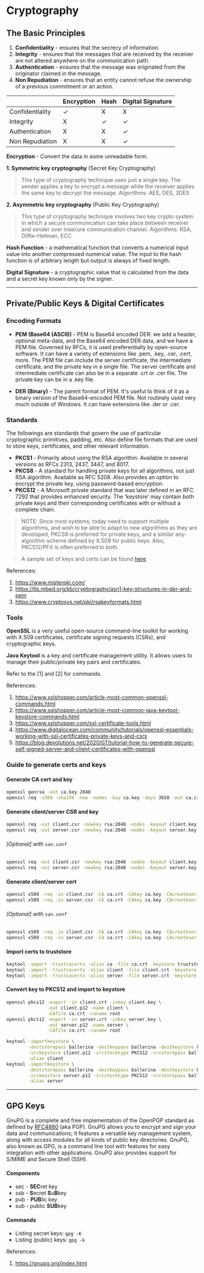 # Cryptography

## The Basic Principles

1. **Confidentiality** - ensures that the secrecy of information.
2. **Integrity** - ensures that the messages that are received by the receiver are not altered anywhere on the communication path.
3. **Authentication** - ensures that the message was originated from the originator claimed in the message.
4. **Non Repudiation** - ensures that an entity cannot refuse the ownership of a previous commitment or an action.

| | Encryption | Hash | Digital Signature |
|---|---|---|---|
| Confidentiality | ✓ | X | X |
| Integrity | X | ✓ | ✓ |
| Authentication | X | X | ✓ |
| Non Repudiation | X | X | ✓ |

**Encryption** - Convert the data in some unreadable form.

**1. Symmetric key cryptography** (Secret Key Cryptography)
> This type of cryptography technique uses just a single key. The sender applies a key to encrypt a message while the receiver applies the same key to decrypt the message.
> Algorithms: AES, DES, 3DES
>
**2. Asymmetric key cryptography** (Public Key Cryptography)
> This type of cryptography technique involves two key crypto system in which a secure communication can take place between receiver and sender over insecure communication channel.
> Algorithms: RSA, Diffie-Hellman, ECC

**Hash Function** - a mathematical function that converts a numerical input value into another compressed numerical value. The input to the hash function is of arbitrary length but output is always of fixed length.

**Digital Signature** - a cryptographic value that is calculated from the data and a secret key known only by the signer.

---

## Private/Public Keys & Digital Certificates

### Encoding Formats

- **PEM (Base64 (ASCII))** - PEM is Base64 encoded DER: we add a header, optional meta-data, and the Base64 encoded DER data, and we have a PEM file. Governed by RFCs, it is used preferentially by open-source software. It can have a variety of extensions like .pem, .key, .cer, .cert, more. The PEM file can include the server certificate, the intermediate certificate, and the private key in a single file. The server certificate and intermediate certificate can also be in a separate .crt or .cer file. The private key can be in a .key file.

- **DER (Binary)** - The parent format of PEM. It's useful to think of it as a binary version of the Base64-encoded PEM file. Not routinely used very much outside of Windows. It can have extensions like .der or .cer.

### Standards

The followings are standards that govern the use of particular cryptographic primitives, padding, etc. Also define file formats that are used to store keys, certificates, and other relevant information.

- **PKCS1** - Primarily about using the RSA algorithm. Available in several versions as RFCs 2313, 2437, 3447, and 8017.
- **PKCS8** - A standard for handling private keys for all algorithms, not just RSA algorithm. Available as RFC 5208. Also provides an option to encrypt the private key, using password-based encryption.
- **PKCS12** - A Microsoft private standard that was later defined in an RFC 7292 that provides enhanced security. The 'keystore' may contain both private keys and their corresponding certificates with or without a complete chain.

> NOTE: Since most systems, today need to support multiple algorithms, and wish to be able to adapt to new algorithms as they are developed, PKCS8 is preferred for private keys, and a similar any-algorithm scheme defined by X.509 for public keys. Also, PKCS12/PFX is often preferred to both.

> A sample set of keys and certs can be found [here](https://github.com/ldclakmal/ballerina-security/tree/master/guides/resources/keys-certs/sample-types).

References:
1. <https://www.misterpki.com/>
2. <https://tls.mbed.org/kb/cryptography/asn1-key-structures-in-der-and-pem>
3. <https://www.cryptosys.net/pki/rsakeyformats.html>

### Tools

**OpenSSL** is a very useful open-source command-line toolkit for working with X.509 certificates, certificate signing requests (CSRs), and cryptographic keys.

**Java Keytool** is a key and certificate management utility. It allows users to manage their public/private key pairs and certificates.

Refer to the [1] and [2] for commands.

References:
1. <https://www.sslshopper.com/article-most-common-openssl-commands.html>
2. <https://www.sslshopper.com/article-most-common-java-keytool-keystore-commands.html>
3. <https://www.sslshopper.com/ssl-certificate-tools.html>
4. <https://www.digitalocean.com/community/tutorials/openssl-essentials-working-with-ssl-certificates-private-keys-and-csrs>
5. <https://blog.devolutions.net/2020/07/tutorial-how-to-generate-secure-self-signed-server-and-client-certificates-with-openssl>

### Guide to generate certs and keys

#### Generate CA cert and key
```bash
openssl genrsa -out ca.key 2048
openssl req -x509 -sha256 -new -nodes -key ca.key -days 3650 -out ca.crt
```

#### Generate client/server CSR and key
```bash
openssl req -out client.csr -newkey rsa:2048 -nodes -keyout client.key
openssl req -out server.csr -newkey rsa:2048 -nodes -keyout server.key
```

###### [Optional] with `san.conf`
```bash
openssl req -out client.csr -newkey rsa:2048 -nodes -keyout client.key -config san.conf
openssl req -out server.csr -newkey rsa:2048 -nodes -keyout server.key -config san.conf
```

#### Generate client/server cert
```bash
openssl x509 -req -in client.csr -CA ca.crt -CAkey ca.key -CAcreateserial -out client.crt -days 3650 -sha256
openssl x509 -req -in server.csr -CA ca.crt -CAkey ca.key -CAcreateserial -out server.crt -days 3650 -sha256
```

###### [Optional] with `san.conf`
```bash
openssl x509 -req -in client.csr -CA ca.crt -CAkey ca.key -CAcreateserial -out client.crt -days 3650 -sha256 -extfile san.conf
openssl x509 -req -in server.csr -CA ca.crt -CAkey ca.key -CAcreateserial -out server.crt -days 3650 -sha256 -extfile san.conf
```

#### Import certs to truststore
```bash
keytool -import -trustcacerts -alias ca -file ca.crt -keystore truststore.p12
keytool -import -trustcacerts -alias client -file client.crt -keystore truststore.p12
keytool -import -trustcacerts -alias server -file server.crt -keystore truststore.p12
```

#### Convert key to PKCS12 and import to keystore
```bash
openssl pkcs12 -export -in client.crt -inkey client.key \
               -out client.p12 -name client \
               -CAfile ca.crt -caname root
openssl pkcs12 -export -in server.crt -inkey server.key \
               -out server.p12 -name server \
               -CAfile ca.crt -caname root

keytool -importkeystore \
        -deststorepass ballerina -destkeypass ballerina -destkeystore keystore.p12 \
        -srckeystore client.p12 -srcstoretype PKCS12 -srcstorepass ballerina \
        -alias client
keytool -importkeystore \
        -deststorepass ballerina -destkeypass ballerina -destkeystore keystore.p12 \
        -srckeystore server.p12 -srcstoretype PKCS12 -srcstorepass ballerina \
        -alias server
```

---

## GPG Keys

GnuPG is a complete and free implementation of the OpenPGP standard as defined by [RFC4880](https://www.ietf.org/rfc/rfc4880.txt) (aka PGP). GnuPG allows you to encrypt and sign your data and communications; it features a versatile key management system, along with access modules for all kinds of public key directories. GnuPG, also known as GPG, is a command line tool with features for easy integration with other applications. GnuPG also provides support for S/MIME and Secure Shell (SSH).

#### Components

- sec - **SEC**ret key
- ssb - **S**ecret **S**u**B**key
- pub - **PUB**lic key
- sub - public **SUB**key

#### Commands

- Listing secret keys: `gpg -K`
- Listing (public) keys: `gpg -k`

References:
1. <https://gnupg.org/index.html>
